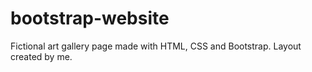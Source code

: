 # bootstrap-website
Fictional art gallery page made with HTML, CSS and Bootstrap. Layout created by me. 
